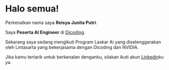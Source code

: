 # Halo semua!

Perkenalkan nama saya **Reisya Junita Putri**.<br>

Saya **Peserta AI Engineer** di [Dicoding](www.dicoding.com).<br>

Sekarang saya sedang mengikuti Program Laskar Ai yang diselenggarakan oleh Lintasarta yang bekerjasama dengan Dicoding dan NVIDIA.<br>

Jika kamu tertarik untuk berkenalan denganku, silakan ikuti akun [Linkedin](https://www.linkedin.com/in/reisyajunita/)ku ya.
